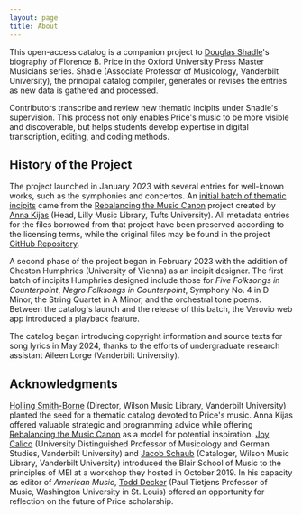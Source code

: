 ```yaml
---
layout: page
title: About
---
```


This open-access catalog is a companion project to <a href="https://blair.vanderbilt.edu/bio/douglas-shadle" target="_blank">Douglas Shadle</a>'s biography of Florence B. Price in the Oxford University Press Master Musicians series. Shadle (Associate Professor of Musicology, Vanderbilt University), the principal catalog compiler, generates or revises the entries as new data is gathered and processed.

Contributors transcribe and review new thematic incipits under Shadle's supervision. This process not only enables Price's music to be more visible and discoverable, but helps students develop expertise in digital transcription, editing, and coding methods.

## History of the Project

The project launched in January 2023 with several entries for well-known works, such as the symphonies and concertos. An <a href="https://rebalancing-music-canon.com/price/" target="_blank">initial batch of thematic incipits</a> came from the <a href="https://rebalancing-music-canon.com/" target="_blank">Rebalancing the Music Canon</a> project created by <a href="http://annakijas.com/" target="_blank">Anna Kijas</a> (Head, Lilly Music Library, Tufts University). All metadata entries for the files borrowed from that project have been preserved according to the licensing terms, while the original files may be found in the project <a href="https://github.com/annakijas1/rebalancing-music-canon" target="_blank">GitHub Repository</a>.

A second phase of the project began in February 2023 with the addition of Cheston Humphries (University of Vienna) as an incipit designer. The first batch of incipits Humphries designed include those for *Five Folksongs in Counterpoint*, *Negro Folksongs in Counterpoint*, Symphony No. 4 in D Minor, the String Quartet in A Minor, and the orchestral tone poems. Between the catalog's launch and the release of this batch, the Verovio web app introduced a playback feature.

The catalog began introducing copyright information and source texts for song lyrics in May 2024, thanks to the efforts of undergraduate research assistant Aileen Lorge (Vanderbilt University).

## Acknowledgments

<a href="https://blair.vanderbilt.edu/bio/holling-smith-borne" target="_blank">Holling Smith-Borne</a> (Director, Wilson Music Library, Vanderbilt University) planted the seed for a thematic catalog devoted to Price's music. Anna Kijas offered valuable strategic and programming advice while offering <a href="https://rebalancing-music-canon.com/" target="_blank">Rebalancing the Music Canon</a> as a model for potential inspiration. <a href="https://blair.vanderbilt.edu/bio/joy-calico" target="_blank">Joy Calico</a> (University Distinguished Professor of Musicology and German Studies, Vanderbilt University) and <a href="https://blair.vanderbilt.edu/bio/jacob-schaub" target="_blank">Jacob Schaub</a> (Cataloger, Wilson Music Library, Vanderbilt University) introduced the Blair School of Music to the principles of MEI at a workshop they hosted in October 2019. In his capacity as editor of *American Music*, <a href="https://music.wustl.edu/people/todd-decker" target="_blank">Todd Decker</a> (Paul Tietjens Professor of Music, Washington University in St. Louis) offered an opportunity for reflection on the future of Price scholarship.
